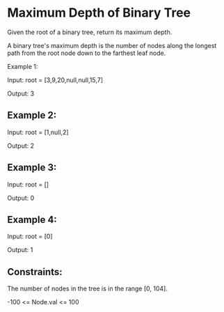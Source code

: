 # Maximum Depth of Binary Tree


Given the root of a binary tree, return its maximum depth.

A binary tree's maximum depth is the number of nodes along the longest path from the root node down to the farthest leaf node.

Example 1:

Input: root = [3,9,20,null,null,15,7]

Output: 3

## Example 2:

Input: root = [1,null,2]

Output: 2

## Example 3:

Input: root = []

Output: 0

## Example 4:

Input: root = [0]

Output: 1

## Constraints:

The number of nodes in the tree is in the range [0, 104].

-100 <= Node.val <= 100